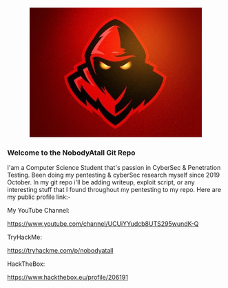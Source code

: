 <p align="center">
  <img src="redteam2.jpg">
</p>

### Welcome to the NobodyAtall Git Repo

I'am a Computer Science Student that's passion in CyberSec & Penetration Testing. Been doing my pentesting & cyberSec research myself since 2019 October. In my git repo i'll be adding writeup, exploit script, or any interesting stuff that I found throughout my pentesting to my repo. Here are my public profile link:-

My YouTube Channel:

https://www.youtube.com/channel/UCUiYYudcb8UTS295wundK-Q

TryHackMe:

https://tryhackme.com/p/nobodyatall

HackTheBox:

https://www.hackthebox.eu/profile/206191
